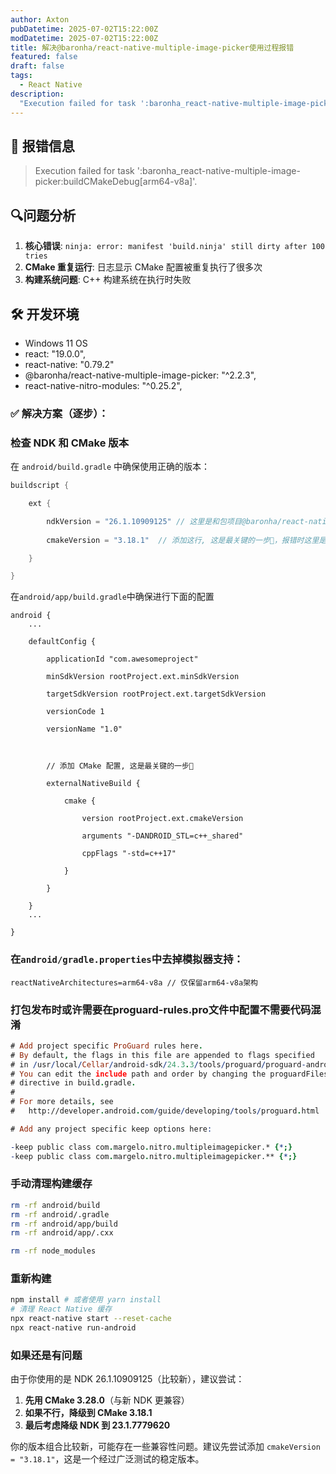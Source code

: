 ```yaml
---
author: Axton
pubDatetime: 2025-07-02T15:22:00Z
modDatetime: 2025-07-02T15:22:00Z
title: 解决@baronha/react-native-multiple-image-picker使用过程报错
featured: false
draft: false
tags:
  - React Native
description:
  "Execution failed for task ':baronha_react-native-multiple-image-picker:buildCMakeDebug[arm64-v8a]'. "
---
```


## 🐞 报错信息

> Execution failed for task ':baronha_react-native-multiple-image-picker:buildCMakeDebug[arm64-v8a]'.

## 🔍问题分析

1. **核心错误**: `ninja: error: manifest 'build.ninja' still dirty after 100 tries`
2. **CMake 重复运行**: 日志显示 CMake 配置被重复执行了很多次
3. **构建系统问题**: C++ 构建系统在执行时失败
## 🛠️ 开发环境

- Windows 11 OS
- react: "19.0.0",
- react-native: "0.79.2"
- @baronha/react-native-multiple-image-picker: "^2.2.3",
- react-native-nitro-modules: "^0.25.2",

### ✅ 解决方案（逐步）：

### 检查 NDK 和 CMake 版本
在 `android/build.gradle` 中确保使用正确的版本：
```gradle
buildscript {

    ext {

        ndkVersion = "26.1.10909125" // 这里是和包项目@baronha/react-native-multiple-image-picker中example的配置保持一致。
        
        cmakeVersion = "3.18.1"  // 添加这行, 这是最关键的一步🚀，报错时这里是"3.22.1"

    }

}
```
在`android/app/build.gradle`中确保进行下面的配置
```
android {
    ...

    defaultConfig {

        applicationId "com.awesomeproject"

        minSdkVersion rootProject.ext.minSdkVersion

        targetSdkVersion rootProject.ext.targetSdkVersion

        versionCode 1

        versionName "1.0"

  

        // 添加 CMake 配置, 这是最关键的一步🚀

        externalNativeBuild {

            cmake {

                version rootProject.ext.cmakeVersion

                arguments "-DANDROID_STL=c++_shared"

                cppFlags "-std=c++17"

            }

        }

    }
    ...

}
```
### 在`android/gradle.properties`中去掉模拟器支持：
```properties
reactNativeArchitectures=arm64-v8a // 仅保留arm64-v8a架构
```

### 打包发布时或许需要在proguard-rules.pro文件中配置不需要代码混淆
```pro
# Add project specific ProGuard rules here.
# By default, the flags in this file are appended to flags specified
# in /usr/local/Cellar/android-sdk/24.3.3/tools/proguard/proguard-android.txt
# You can edit the include path and order by changing the proguardFiles
# directive in build.gradle.
#
# For more details, see
#   http://developer.android.com/guide/developing/tools/proguard.html

# Add any project specific keep options here:

-keep public class com.margelo.nitro.multipleimagepicker.* {*;}
-keep public class com.margelo.nitro.multipleimagepicker.** {*;}
```

### 手动清理构建缓存
```bash
rm -rf android/build
rm -rf android/.gradle
rm -rf android/app/build
rm -rf android/app/.cxx

rm -rf node_modules
```

### 重新构建
```bash
npm install # 或者使用 yarn install
# 清理 React Native 缓存 
npx react-native start --reset-cache
npx react-native run-android
```
### 如果还是有问题
由于你使用的是 NDK 26.1.10909125（比较新），建议尝试：

1. **先用 CMake 3.28.0**（与新 NDK 更兼容）
2. **如果不行，降级到 CMake 3.18.1**
3. **最后考虑降级 NDK 到 23.1.7779620**

你的版本组合比较新，可能存在一些兼容性问题。建议先尝试添加 `cmakeVersion = "3.18.1"`，这是一个经过广泛测试的稳定版本。
